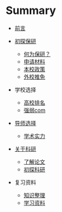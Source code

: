 # Summary

- [前言](前言/前言.md)
- [初探保研](初探保研/README.md)

  - [何为保研？](初探保研/何为保研？.md)
  - [申请材料](初探保研/申请材料.md)
  - [本校政策](初探保研/本校政策.md)
  - [外校推免](初探保研/外校推免.md)
- 学校选择
  - [高校排名](学校选择/高校排名.md)
  - [强弱com](学校选择/强弱com.md)
- [导师选择](导师选择/README.md)
  - [学术实力](导师选择/学术实力.md)
- [关于科研](关于科研/README.md)
  - [了解论文](关于科研/了解论文.md)
  - [初探科研](关于科研/初探科研.md)
- 复习资料
  - [知识整理](复习资料/知识整理.md)
  - [学习资料](复习资料/学习资料.md)
